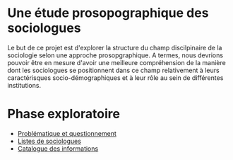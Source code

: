 # Une étude prosopographique des sociologues

Le but de ce projet est d'explorer la structure du champ discilpinaire de la sociologie selon une approche prosopgraphique. A termes, nous devrions pouvoir être en mesure d'avoir une meilleure compréhension de la manière dont les sociologues se positionnent dans ce champ relativement à leurs caractérisques socio-démographiques et à leur rôle au sein de différentes institutions.

# Phase exploratoire

- [Problématique et questionnement](problématique_questionnement.md)
- [Listes de sociologues](listes_sociologues.md)
- [Catalogue des informations](catalogue_informations.md)